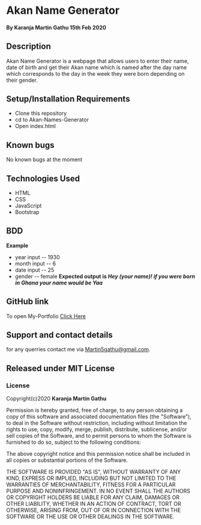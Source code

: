 # Akan Name Generator
#### By **Karanja Martin Gathu** 15th Feb 2020
## Description
Akan Name Generator is a webpage that allows users to enter their name, date of birth  and get their Akan name which is named after the day name which corresponds to the day in the week they were born depending on their gender.

## Setup/Installation Requirements
+ Clone this repository
+ cd to Akan-Names-Generator
+ Open index.html
## Known bugs
No known bugs at the moment
## Technologies Used
+ HTML
+ CSS
+ JavaScript
+ Bootstrap
## BDD
**Example**
* year input   -- 1930
* month input  -- 6
* date input -- 25
* gender -- female
**Expected output is *Hey (your name)! if you were born in Ghana your name would be Yaa***

## GitHub link
To open My-Portfolio [Click Here](https://martingathu.github.io/Akan-Name-Generator/)
## Support and contact details
for any querries contact me via Martin5gathu@gmail.com.

## Released under MIT License
### License
Copyright(c)2020 **Karanja Martin Gathu**

Permission is hereby granted, free of charge, to any person obtaining a copy of this software and associated documentation files (the "Software"), to deal in the Software without restriction, including without limitation the rights to use, copy, modify, merge, publish, distribute, sublicense, and/or sell copies of the Software, and to permit persons to whom the Software is furnished to do so, subject to the following conditions:

The above copyright notice and this permission notice shall be included in all copies or substantial portions of the Software.

THE SOFTWARE IS PROVIDED "AS IS", WITHOUT WARRANTY OF ANY KIND, EXPRESS OR IMPLIED, INCLUDING BUT NOT LIMITED TO THE WARRANTIES OF MERCHANTABILITY, FITNESS FOR A PARTICULAR PURPOSE AND NONINFRINGEMENT. IN NO EVENT SHALL THE AUTHORS OR COPYRIGHT HOLDERS BE LIABLE FOR ANY CLAIM, DAMAGES OR OTHER LIABILITY, WHETHER IN AN ACTION OF CONTRACT, TORT OR OTHERWISE, ARISING FROM, OUT OF OR IN CONNECTION WITH THE SOFTWARE OR THE USE OR OTHER DEALINGS IN THE SOFTWARE.